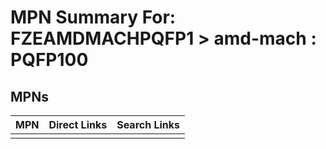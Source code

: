 



# MPN Summary For: FZEAMDMACHPQFP1 > amd-mach : PQFP100

## MPNs
  

|MPN|Direct Links|Search Links|
| :--- | :--- | :--- |
||||
